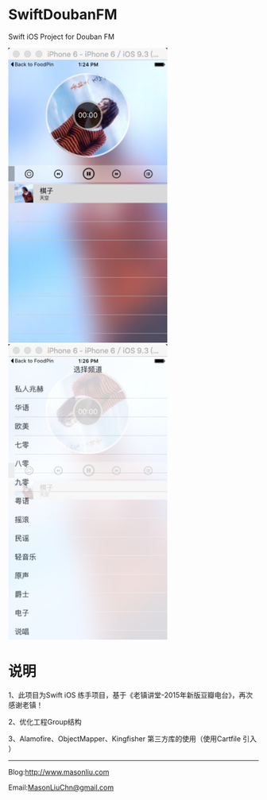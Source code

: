 # SwiftDoubanFM

Swift iOS Project for Douban FM

<img src="https://github.com/MasonLiuChn/SwiftDoubanFM/raw/master/doc/1.png"  width="320"/>
<img src="https://github.com/MasonLiuChn/SwiftDoubanFM/raw/master/doc/2.png"  width="320"/>

# 说明
1、此项目为Swift iOS 练手项目，基于《老镇讲堂-2015年新版豆瓣电台》，再次感谢老镇！

2、优化工程Group结构

3、Alamofire、ObjectMapper、Kingfisher 第三方库的使用（使用Cartfile 引入 ）

------
Blog:http://www.masonliu.com

Email:MasonLiuChn@gmail.com
